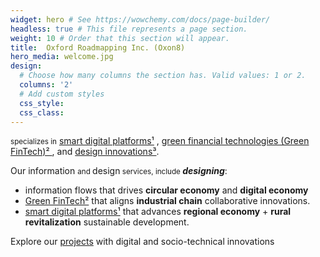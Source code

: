 ```yaml
---
widget: hero # See https://wowchemy.com/docs/page-builder/
headless: true # This file represents a page section.
weight: 10 # Order that this section will appear.
title:  Oxford Roadmapping Inc. (Oxon8)
hero_media: welcome.jpg
design:
  # Choose how many columns the section has. Valid values: 1 or 2.
  columns: '2'
  # Add custom styles
  css_style: 
  css_class: 
---
```

<small class="text-muted">specializes in</small>
<span class="highlight-container highlight-yellow"><span class="highlight"><a href="#footnotes">smart digital platforms¹</a></span></span>
, 
 <span class="highlight-container highlight-green"><span class="highlight"><a href="#footnotes">green financial technologies (Green FinTech)² </a></span></span>
, and
<span class="highlight-container highlight-fushia"><span class="highlight"><a href="#footnotes">design innovations³</a></span></span>.

Our 
<small class="text-muted"></small>information <small class="text-muted"> and </small>design<small class="text-muted"> services, include </small>***designing***:

*  <span class="highlight-container highlight-blue"><span class="highlight">information flows</span></span> 
that drives  **circular economy** and **digital economy**
*   <span class="highlight-container highlight-green"><span class="highlight"><a href="#footnotes">  Green FinTech²</a></span></span> 
that aligns **industrial chain** collaborative innovations.
*   <span class="highlight-container highlight-yellow"><span class="highlight"><a href="#footnotes"> smart digital platforms¹</a></span></span> 
that advances **regional economy** + **rural revitalization** sustainable development.

Explore our [projects](/project) with digital and socio-technical innovations